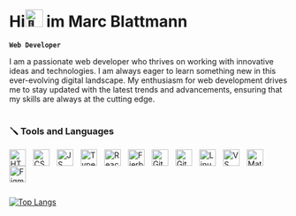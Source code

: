 <link rel="stylesheet" type='text/css' href="https://cdn.jsdelivr.net/gh/devicons/devicon@latest/devicon.min.css" />

# Hi<img src="https://fonts.gstatic.com/s/e/notoemoji/latest/1f44b/512.gif" alt="👋" width="32" height="32"> im Marc Blattmann

**`Web Developer`**

I am a passionate web developer who thrives on working with innovative ideas and technologies. I am always eager to learn something new in this ever-evolving digital landscape. My enthusiasm for web development drives me to stay updated with the latest trends and advancements, ensuring that my skills are always at the cutting edge.

#

### 🪛 Tools and Languages

<img align="left" alt="HTML" width="30px" style="padding-right:10px;" src="https://cdn.iconscout.com/icon/free/png-512/free-html-3628838-3030115.png?f=webp&w=256" />
<img align="left" alt="CSS" width="30px" style="padding-right:10px;" src="https://cdn.iconscout.com/icon/free/png-512/free-css-131-722685.png?f=webp&w=256" />
<img align="left" alt="JS" width="30px" style="padding-right:10px;" src="https://cdn.iconscout.com/icon/free/png-512/free-javascript-3521515-2945018.png?f=webp&w=256" />
<img align="left" alt="TypeScript" width="30px" style="padding-right:10px;" src="https://cdn.jsdelivr.net/gh/devicons/devicon@latest/icons/typescript/typescript-original.svg" />
<img align="left" alt="React" width="30px" style="padding-right:10px;" src="https://cdn.iconscout.com/icon/free/png-512/free-react-3-1175109.png?f=webp&w=256" />
<img align="left" alt="Fierbase" width="30px" style="padding-right:10px;" src="https://cdn.iconscout.com/icon/free/png-512/free-firebase-3521427-2944871.png?f=webp&w=256" />
<img align="left" alt="Git" width="30px" style="padding-right:10px;" src="https://cdn.iconscout.com/icon/free/png-512/free-git-17-1175218.png?f=webp&w=256" />
<img align="left" alt="GitHub" width="30px" style="padding-right:10px;" src="https://cdn.iconscout.com/icon/free/png-512/free-github-1521500-1288242.png?f=webp&w=256" />
<img align="left" alt="Linux" width="30px" style="padding-right:10px;" src="https://cdn.iconscout.com/icon/free/png-512/free-linux-21-1174928.png?f=webp&w=256" />
<img align="left" alt="VS Code" width="30px" style="padding-right:10px;" src="https://cdn.jsdelivr.net/gh/devicons/devicon@latest/icons/vscode/vscode-original.svg" />
<img align="left" alt="Materialui" width="30px" style="padding-right:10px;" src="https://cdn.jsdelivr.net/gh/devicons/devicon@latest/icons/materialui/materialui-original.svg" />
<img align="left" alt="Figma" width="30px" style="padding-right:10px;" src="https://cdn.jsdelivr.net/gh/devicons/devicon@latest/icons/figma/figma-original.svg" />
<br />

#
<br />

[![Top Langs](https://github-readme-stats.vercel.app/api/top-langs/?username=Stardo0&layout=donut-vertical)](https://github.com/Stardo0/github-readme-stats)

